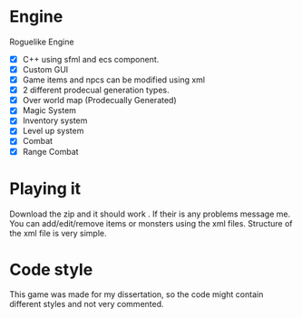 # Engine
Roguelike Engine
* [x] C++ using sfml and ecs component. 
* [x] Custom GUI
* [x] Game items and npcs can be modified using xml
* [x] 2 different prodecual generation types. 
* [x] Over world map (Prodecually Generated)
* [x] Magic System
* [x] Inventory system
* [x] Level up system
* [x] Combat
* [x] Range Combat
# Playing it
Download the zip and it should work . If their is any problems message me. You can add/edit/remove items or monsters using the xml files. Structure of the xml file is very simple.
# Code style
This game was made for my dissertation, so the code might contain different styles and not very commented.
